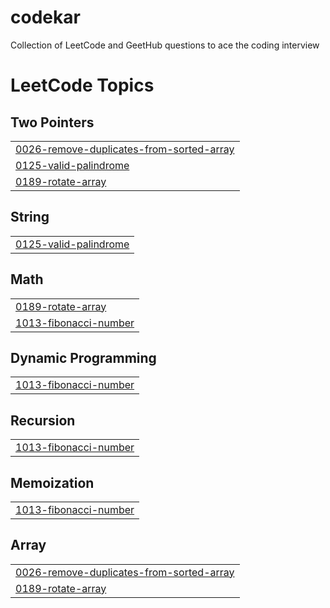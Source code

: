 # codekar
Collection of LeetCode and GeetHub questions to ace the coding interview

<!---LeetCode Topics Start-->
# LeetCode Topics
## Two Pointers
|  |
| ------- |
| [0026-remove-duplicates-from-sorted-array](https://github.com/Prem-Ray/codekar/tree/master/0026-remove-duplicates-from-sorted-array) |
| [0125-valid-palindrome](https://github.com/Prem-Ray/codekar/tree/master/0125-valid-palindrome) |
| [0189-rotate-array](https://github.com/Prem-Ray/codekar/tree/master/0189-rotate-array) |
## String
|  |
| ------- |
| [0125-valid-palindrome](https://github.com/Prem-Ray/codekar/tree/master/0125-valid-palindrome) |
## Math
|  |
| ------- |
| [0189-rotate-array](https://github.com/Prem-Ray/codekar/tree/master/0189-rotate-array) |
| [1013-fibonacci-number](https://github.com/Prem-Ray/codekar/tree/master/1013-fibonacci-number) |
## Dynamic Programming
|  |
| ------- |
| [1013-fibonacci-number](https://github.com/Prem-Ray/codekar/tree/master/1013-fibonacci-number) |
## Recursion
|  |
| ------- |
| [1013-fibonacci-number](https://github.com/Prem-Ray/codekar/tree/master/1013-fibonacci-number) |
## Memoization
|  |
| ------- |
| [1013-fibonacci-number](https://github.com/Prem-Ray/codekar/tree/master/1013-fibonacci-number) |
## Array
|  |
| ------- |
| [0026-remove-duplicates-from-sorted-array](https://github.com/Prem-Ray/codekar/tree/master/0026-remove-duplicates-from-sorted-array) |
| [0189-rotate-array](https://github.com/Prem-Ray/codekar/tree/master/0189-rotate-array) |
<!---LeetCode Topics End-->